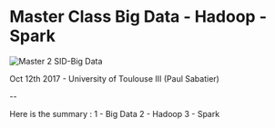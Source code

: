 # Master Class Big Data - Hadoop - Spark

![Master 2 SID-Big Data](https://cmisid.univ-tlse3.fr/sites/default/files/logoSID_UPS_new_0.png "Master 2 SID-Big Data")

Oct 12th 2017 - University of Toulouse III (Paul Sabatier)

--

Here is the summary :
1 - Big Data
2 - Hadoop
3 - Spark

